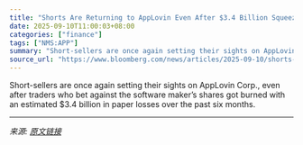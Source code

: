 ```yaml
---
title: "Shorts Are Returning to AppLovin Even After $3.4 Billion Squeeze"
date: 2025-09-10T11:00:03+08:00
categories: ["finance"]
tags: ["NMS:APP"]
summary: "Short-sellers are once again setting their sights on AppLovin Corp., even after traders who bet against the software maker’s shares got burned with an estimated $3.4 billion in paper losses over the p"
source_url: "https://www.bloomberg.com/news/articles/2025-09-10/shorts-are-returning-to-applovin-even-after-3-2-billion-squeeze"
---
```


Short-sellers are once again setting their sights on AppLovin Corp., even after traders who bet against the software maker’s shares got burned with an estimated $3.4 billion in paper losses over the past six months.

---

*来源: [原文链接](https://www.bloomberg.com/news/articles/2025-09-10/shorts-are-returning-to-applovin-even-after-3-2-billion-squeeze)*
